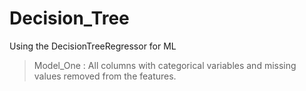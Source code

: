 # Decision_Tree

 Using the DecisionTreeRegressor for ML
 
 > Model_One : All columns with categorical variables and missing values removed from the features.
